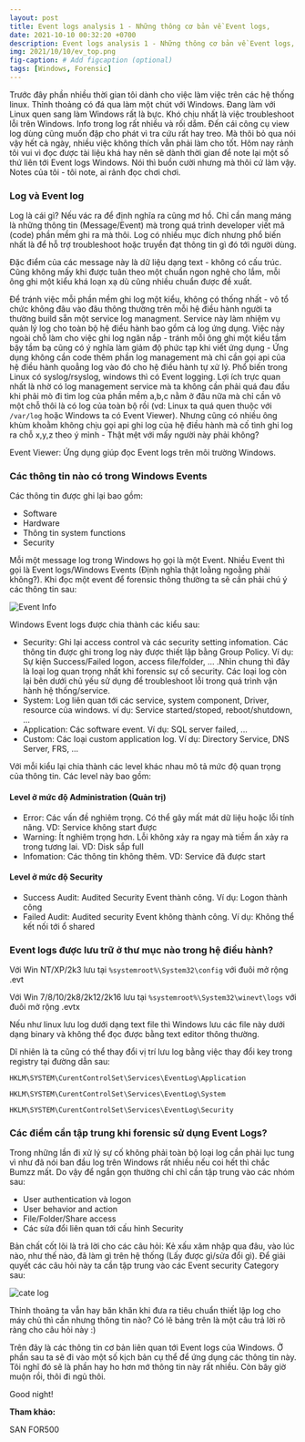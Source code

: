 ```yaml
---
layout: post
title: Event logs analysis 1 - Những thông cơ bản về Event logs,
date: 2021-10-10 00:32:20 +0700
description: Event logs analysis 1 - Những thông cơ bản về Event logs,
img: 2021/10/10/ev_top.png
fig-caption: # Add figcaption (optional)
tags: [Windows, Forensic]
---
```


Trước đây phần nhiều thời gian tôi dành cho việc làm việc trên các hệ thống linux. Thỉnh thoảng có đá qua làm một chút với Windows. Đang làm với Linux quen sang làm Windows rất là bực. Khó chịu nhất là việc troubleshoot lỗi trên Windows. Info trong log rất nhiều và rối dắm. Đến cái công cụ view log dùng cũng muốn đập cho phát vì tra cứu rất hay treo. Mà thôi bỏ qua nói vậy hết cả ngày, nhiều việc không thích vẫn phải làm cho tốt. Hôm nay rảnh tôi vui vì đọc được tài liệu khá hay nên sẽ dành thời gian để note lại một số thứ liên tới Event logs Windows. Nói thì buồn cười nhưng mà thôi cứ làm vậy. Notes của tôi - tôi note, ai rảnh đọc chơi chơi.

### Log và Event log

Log là cái gì? Nếu vác ra để định nghĩa ra cũng mơ hồ. Chỉ cần mang máng là những thông tin (Message/Event) mà trong quá trình developer viết mã (code) phần mềm ghi ra mà thôi. Log có nhiều mục đích nhưng phổ biến nhất là để hỗ trợ troubleshoot hoặc truyền đạt thông tin gì đó tới người dùng. 

Đặc điểm của các message này là dữ liệu dạng text - không có cấu trúc. Cũng không mấy khi được tuân theo một chuẩn ngon nghẻ cho lắm, mỗi ông ghi một kiểu khá loạn xạ dù cũng nhiều chuẩn được đề xuất. 

Để tránh việc mỗi phần mềm ghi log một kiểu, không có thống nhất - vô tổ chức không đâu vào đâu thông thường trên mỗi hệ điều hành người ta thường build sẵn một service log managment. Service này làm nhiệm vụ quản lý log cho toàn bộ hệ điều hành bao gồm cả log ứng dụng. Việc này ngoài chỗ làm cho việc ghi log ngăn nắp - tránh mỗi ông ghi một kiểu tầm bậy tầm bạ cũng có ý nghĩa làm giảm độ phức tạp khi viết ứng dụng - Ứng dụng không cần code thêm phần log management mà chỉ cần gọi api của hệ điều hành quoẳng log vào đó cho hệ điều hành tự xử lý. Phổ biến trong Linux có syslog/rsyslog, windows thì có Event logging. Lợi ích trực quan nhất là nhờ có log management service mà ta không cần phải quá đau đầu khi phải mò đi tìm log của phần mềm a,b,c nằm ở đâu nữa mà chỉ cần vô một chỗ thôi là có log của toàn bộ rồi (vd: Linux ta quá quen thuộc với ```/var/log``` hoặc Windows ta có Event Viewer). Nhưng cũng có nhiều ông khùm khoằm không chịu gọi api ghi log của hệ điều hành mà cố tình ghi log ra chỗ x,y,z theo ý mình - Thật mệt với mấy người này phải không?

Event Viewer: Ứng dụng giúp đọc Event logs trên môi trường Windows. 


### Các thông tin nào có trong Windows Events

Các thông tin được ghi lại bao gồm:

* Software
* Hardware
* Thông tin system functions
* Security

Mỗi một message log trong Windows họ gọi là một Event. Nhiều Event thì gọi là Event logs/Windows Events (Định nghĩa thật loằng ngoằng phải không?). Khi đọc một event để forensic thông thường ta sẽ cần phải chú ý các thông tin sau:

![Event Info]( {{site.url}}/assets/img/2021/10/10/event_info.png)

Windows Event logs được chia thành các kiểu sau:

* Security: Ghi lại access control và các security setting infomation. Các thông tin được ghi trong log này được thiết lập bằng Group Policy. Ví dụ: Sự kiện Success/Failed logon, access file/folder, ... .Nhìn chung thì đây là loại log quan trọng nhất khi forensic sự cố security. Các loại log còn lại bên dưới chủ yếu sử dụng để troubleshoot lỗi trong quá trình vận hành hệ thống/service.
* System: Log liên quan tới các service, system component, Driver, resource của windows. ví dụ: Service started/stoped, reboot/shutdown, ... 
* Application: Các software event. Ví dụ: SQL server failed, ...
* Custom: Các loại custom application log. Ví dụ: Directory Service, DNS Server, FRS, ... 

Với mỗi kiểu lại chia thành các level khác nhau mô tả mức độ quan trọng của thông tin. Các level này bao gồm:

#### Level ở mức độ Administration (Quản trị)

* Error: Các vấn đề nghiêm trọng. Có thể gây mất mát dữ liệu hoặc lỗi tính năng. VD: Service không start được
* Warning: Ít nghiêm trọng hơn. Lỗi không xảy ra ngay mà tiềm ẩn xảy ra trong tương lai. VD: Disk sắp full
* Infomation: Các thông tin không thêm. VD: Service đã được start

#### Level ở mức độ Security

* Success Audit: Audited Security Event thành công. Ví dụ: Logon thành công
* Failed Audit: Audited security Event không thành công. Ví dụ: Không thể kết nối tới ổ shared

### Event logs được lưu trữ ở thư mục nào trong hệ điều hành?

Với Win NT/XP/2k3 lưu tại ```%systemroot%\System32\config``` với đuôi mở rộng .evt

Với Win 7/8/10/2k8/2k12/2k16 lưu tại ```%systemroot%\System32\winevt\logs``` với đuôi mở rộng .evtx

Nếu như linux lưu log dưới dạng text file thì Windows lưu các file này dưới dạng binary và không thể đọc được bằng text editor thông thường. 

Dĩ nhiên là ta cũng có thể thay đổi vị trí lưu log bằng việc thay đổi key trong registry tại đường dẫn sau:

```
HKLM\SYSTEM\CurentControlSet\Services\EventLog\Application

HKLM\SYSTEM\CurentControlSet\Services\EventLog\System

HKLM\SYSTEM\CurentControlSet\Services\EventLog\Security
```

### Các điểm cần tập trung khi forensic sử dụng Event Logs?

Trong những lần đi xử lý sự cố không phải toàn bộ loại log cần phải lục tung vì như đã nói ban đầu log trên Windows rất nhiều nếu coi hết thì chắc Bumzz mất. Do vậy để ngắn gọn thường chỉ chỉ cần tập trung vào các nhóm sau:

* User authentication và logon 
* User behavior and action
* File/Folder/Share access 
* Các sửa đổi liên quan tới cấu hình Security 

Bản chất cốt lõi là trả lời cho các câu hỏi: Kẻ xấu xâm nhập qua đâu, vào lúc nào, như thế nào, đã làm gì trên hệ thống (Lấy được gì/sửa đổi gì). Để giải quyết các câu hỏi này ta cần tập trung vào các Event security Category sau:

![cate log]( {{site.url}}/assets/img/2021/10/10/log_cate.png)

Thỉnh thoảng ta vẫn hay băn khăn khi đưa ra tiêu chuẩn thiết lập log cho máy chủ thì cần nhưng thông tin nào? Có lẽ bảng trên là một câu trả lời rõ ràng cho câu hỏi này :)


Trên đây là các thông tin cơ bản liên quan tới Event logs của Windows. Ở phần sau ta sẽ đi vào một số kịch bản cụ thể để ứng dụng các thông tin này. Tôi nghĩ đó sẽ là phần hay ho hơn mớ thông tin này rất nhiều. Còn bây giờ muộn rồi, thôi đi ngủ thôi.

Good night!

**Tham khảo:** 

SAN FOR500





